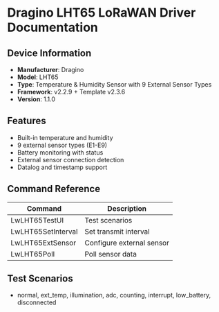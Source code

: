 # Dragino LHT65 LoRaWAN Driver Documentation

## Device Information
- **Manufacturer**: Dragino
- **Model**: LHT65
- **Type**: Temperature & Humidity Sensor with 9 External Sensor Types
- **Framework**: v2.2.9 + Template v2.3.6
- **Version**: 1.1.0

## Features
- Built-in temperature and humidity
- 9 external sensor types (E1-E9)
- Battery monitoring with status
- External sensor connection detection
- Datalog and timestamp support

## Command Reference  
| Command | Description |
|---------|-------------|
| LwLHT65TestUI<slot> | Test scenarios |
| LwLHT65SetInterval<slot> | Set transmit interval |
| LwLHT65ExtSensor<slot> | Configure external sensor |
| LwLHT65Poll<slot> | Poll sensor data |

## Test Scenarios
- normal, ext_temp, illumination, adc, counting, interrupt, low_battery, disconnected
